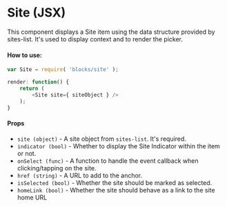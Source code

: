 Site (JSX)
==========

This component displays a Site item using the data structure provided by sites-list. It's used to display context and to render the picker.

#### How to use:

```js
var Site = require( 'blocks/site' );

render: function() {
	return (
		<Site site={ siteObject } />
	);
}
```

#### Props

* `site (object)` - A site object from `sites-list`. It's required.
* `indicator (bool)` - Whether to display the Site Indicator within the item or not.
* `onSelect (func)` - A function to handle the event callback when clicking/tapping on the site.
* `href (string)` - A URL to add to the anchor.
* `isSelected (bool)` - Whether the site should be marked as selected.
* `homeLink (bool)` - Whether the site should behave as a link to the site home URL
